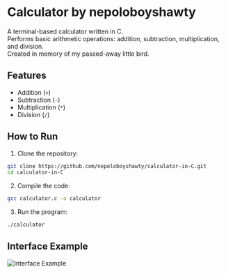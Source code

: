 # Calculator by nepoloboyshawty

A terminal-based calculator written in C.  
Performs basic arithmetic operations: addition, subtraction, multiplication, and division.  
Created in memory of my passed-away little bird.

## Features

- Addition (`+`)
- Subtraction (`-`)
- Multiplication (`*`)
- Division (`/`)

## How to Run

1. Clone the repository:

```bash
git clone https://github.com/nepoloboyshawty/calculator-in-C.git
cd calculator-in-C
```

2. Compile the code:

```bash
gcc calculator.c -o calculator
```

3. Run the program:
```bash
./calculator
```

## Interface Example

![Interface Example](https://i.postimg.cc/3wxpD5wJ/2025-07-12-10-43-27.png)
